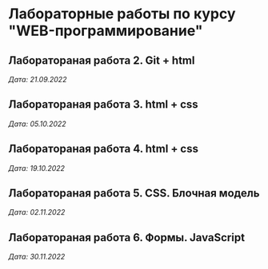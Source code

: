 # Лабораторные работы по курсу "WEB-программирование"

## Лаборатораная работа 2. Git  + html

*Дата: 21.09.2022*

## Лаборатораная работа 3. html + css

*Дата: 05.10.2022*

## Лаборатораная работа 4. html + css

*Дата: 19.10.2022*

## Лаборатораная работа 5. CSS. Блочная модель

*Дата: 02.11.2022*

## Лаборатораная работа 6. Формы. JavaScript

*Дата: 30.11.2022*
